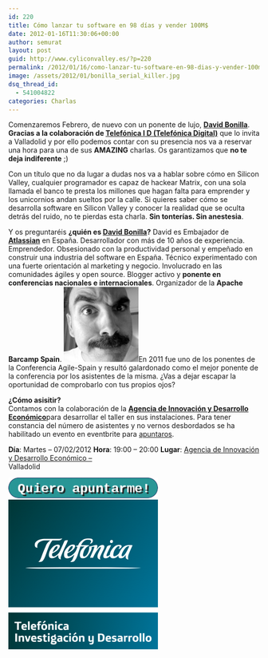 ```yaml
---
id: 220
title: Cómo lanzar tu software en 98 días y vender 100M$
date: 2012-01-16T11:30:06+00:00
author: semurat
layout: post
guid: http://www.cyliconvalley.es/?p=220
permalink: /2012/01/16/como-lanzar-tu-software-en-98-dias-y-vender-100m/
image: /assets/2012/01/bonilla_serial_killer.jpg
dsq_thread_id:
  - 541004822
categories: Charlas
---
```

Comenzaremos Febrero, de nuevo con un ponente de lujo, **<a title="Bonillaware" href="http://www.bonillaware.com/" target="_blank" rel="nofollow">David Bonilla</a>**. **Gracias a la colaboración de <a href="http://www.tid.es/" target="_blank" rel="nofollow"><strong>Telefónica I D (Telefónica Digital)</strong></a>** que lo invita a Valladolid y por ello podemos contar con su presencia nos va a reservar una hora para una de sus **AMAZING** charlas. Os garantizamos que **no te deja indiferente**  ;)

Con un título que no da lugar a dudas nos va a hablar sobre cómo en Silicon Valley, cualquier programador es capaz de hackear Matrix, con una sola llamada el banco te presta los millones que hagan falta para emprender y los unicornios andan sueltos por la calle. Si quieres saber cómo se desarrolla software en Silicon Valley y conocer la realidad que se oculta detrás del ruido, no te pierdas esta charla. **Sin tonterías. Sin anestesia**. 

Y os preguntaréis **¿quién es <a title="David Bonilla" href="https://twitter.com/david_bonilla" target="_blank" rel="nofollow">David Bonilla</a>?** David es Embajador de **<a title="Atlassian" href="http://www.atlassian.com/es/" target="_blank" rel="nofollow">Atlassian</a>** en España. Desarrollador con más de 10 años de experiencia. Emprendedor. Obsesionado con la productividad personal y empeñado en construir una industria del software en España. Técnico experimentado con una fuerte orientación al marketing y negocio. Involucrado en las comunidades ágiles y open source. Blogger activo y **ponente en conferencias nacionales e internacionales**. Organizador de la **Apache Barcamp Spain**. [<img class="alignright size-medium wp-image-248" title="David Bonilla" src="/assets/2012/01/bonilla_angry-300x300.jpg" alt="" width="150" height="150" />](/assets/2012/01/bonilla_angry.jpg)En 2011 fue uno de los ponentes de la Conferencia Agile-Spain y resultó galardonado como el mejor ponente de la conferencia por los asistentes de la misma. ¿Vas a dejar escapar la oportunidad de comprobarlo con tus propios ojos? 

<div>
  <strong>¿Cómo asisitir?</strong>
</div>

<div>
  Contamos con la colaboración de la <strong><a title="Agencia de Innovación y Desarrollo Económico" href="http://www.valladolidadelante.es/" target="_blank" rel="nofollow">Agencia de Innovación y Desarrollo Económico</a></strong>para desarrollar el taller en sus instalaciones. Para tener constancia del número de asistentes y no vernos desbordados se ha habilitado un evento en eventbrite para <a href="http://lanzasoftware.eventbrite.com/" rel="nofollow">apuntaros</a>.</p>
</div>

<div>
  <strong>Día</strong>: Martes &#8211; 07/02/2012 <strong>Hora</strong>: 19:00 – 20:00 <strong>Lugar</strong>: <a href="http://www.valladolidadelante.es/lang/agencia/?refbol=agencia&refsec=agencia_donde-estamos" target="_blank" rel="nofollow">Agencia de Innovación y Desarrollo Económico –<br /> </a> Valladolid</p> 
  
  <p>
    <a href="http://lanzasoftware.eventbrite.com/" rel="nofollow"><img class="aligncenter" title="Sign In" src="/assets/2011/11/button-300x41.png" alt="" width="300" height="41" /></a>   <a href="/assets/2012/01/telefonica_digital.png"><img class="aligncenter size-medium wp-image-257" title="Telefonica Investigación y Desarrollo" src="/assets/2012/01/telefonica_digital-300x300.png" alt="" width="300" height="300" /></a>
  </p>